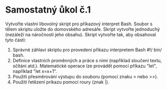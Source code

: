 # Samostatný ůkol č.1

Vytvořte vlastní libovolný skript pro příkazový interpret Bash. Soubor s tělem
skriptu uložte do domovského adresáře. Skript vytvořte jednoduchý (nezáleží na
náročnosti jeho obsahu). Skript vytvořte tak, aby obsahoval tyto části:

1. Správné záhlaví skriptu pro provedení příkazu interpretem Bash #!/ bin/ bash.
2. Definice vlastních proměnných a práce s nimi (například sloučení textu, sčítání atd.). Matematické operace lze provádět pomocí příkazu "let", například "let x=x+1".
3. Použití přesměrování výstupu do souboru (pomocí znaku > nebo >>).
4. Použití řetězení príkazu pomocí roury (znak |).

